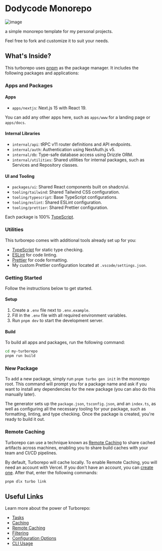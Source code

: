 # Dodycode Monorepo

![image](https://github.com/user-attachments/assets/06e6cd81-e996-45ae-9baf-53c23148d2d0)

a simple monorepo template for my personal projects.

Feel free to fork and customize it to suit your needs.

## What's Inside?

This turborepo uses [pnpm](https://pnpm.io) as the package manager. It includes the following packages and applications:

### Apps and Packages

#### Apps

- `apps/nextjs`: Next.js 15 with React 19.

You can add any other apps here, such as `apps/www` for a landing page or `apps/docs`.

#### Internal Libraries

- `internal/api`: tRPC v11 router definitions and API endpoints.
- `internal/auth`: Authentication using NextAuth.js v5.
- `internal/db`: Type-safe database access using Drizzle ORM.
- `internal/utilities`: Shared utilities for internal packages, such as Services and Repository classes.

#### UI and Tooling

- `packages/ui`: Shared React components built on shadcn/ui.
- `tooling/tailwind`: Shared Tailwind CSS configuration.
- `tooling/typescript`: Base TypeScript configurations.
- `tooling/eslint`: Shared ESLint configuration.
- `tooling/prettier`: Shared Prettier configuration.

Each package is 100% [TypeScript](https://www.typescriptlang.org/).

### Utilities

This turborepo comes with additional tools already set up for you:

- [TypeScript](https://www.typescriptlang.org/) for static type checking.
- [ESLint](https://eslint.org/) for code linting.
- [Prettier](https://prettier.io/) for code formatting.
- My custom Prettier configuration located at `.vscode/settings.json`.

### Getting Started

Follow the instructions below to get started.

#### Setup

1. Create a `.env` file next to `.env.example`.
2. Fill in the `.env` file with all required environment variables.
3. Run `pnpm dev` to start the development server.

#### Build

To build all apps and packages, run the following command:

```bash
cd my-turborepo
pnpm run build
```

### New Package

To add a new package, simply run `pnpm turbo gen init` in the monorepo root. This command will prompt you for a package name and ask if you want to install any dependencies for the new package (you can also do this manually later).

The generator sets up the `package.json`, `tsconfig.json`, and an `index.ts`, as well as configuring all the necessary tooling for your package, such as formatting, linting, and type checking. Once the package is created, you're ready to build it out.

### Remote Caching

Turborepo can use a technique known as [Remote Caching](https://turbo.build/repo/docs/core-concepts/remote-caching) to share cached artifacts across machines, enabling you to share build caches with your team and CI/CD pipelines.

By default, Turborepo will cache locally. To enable Remote Caching, you will need an account with Vercel. If you don't have an account, you can [create one](https://vercel.com/signup). After that, enter the following commands:

```bash
pnpm dlx turbo link
```

## Useful Links

Learn more about the power of Turborepo:

- [Tasks](https://turbo.build/repo/docs/core-concepts/monorepos/running-tasks)
- [Caching](https://turbo.build/repo/docs/core-concepts/caching)
- [Remote Caching](https://turbo.build/repo/docs/core-concepts/remote-caching)
- [Filtering](https://turbo.build/repo/docs/core-concepts/monorepos/filtering)
- [Configuration Options](https://turbo.build/repo/docs/reference/configuration)
- [CLI Usage](https://turbo.build/repo/docs/reference/command-line-reference)
